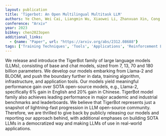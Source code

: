 ```yaml
---
layout: publication
title: 'Tigerbot: An Open Multilingual Multitask LLM'
authors: Ye Chen, Wei Cai, Liangmin Wu, Xiaowei Li, Zhanxuan Xin, Cong Fu
conference: "Arxiv"
year: 2023
bibkey: chen2023open
additional_links:
  - {name: "Paper", url: "https://arxiv.org/abs/2312.08688"}
tags: ['Training Techniques', 'Tools', 'Applications', 'Reinforcement Learning']
---
```

We release and introduce the TigerBot family of large language models (LLMs),
consisting of base and chat models, sized from 7, 13, 70 and 180 billion
parameters. We develop our models embarking from Llama-2 and BLOOM, and push
the boundary further in data, training algorithm, infrastructure, and
application tools. Our models yield meaningful performance gain over SOTA
open-source models, e.g., Llama-2, specifically 6% gain in English and 20% gain
in Chinese. TigerBot model family also achieves leading performance in major
academic and industrial benchmarks and leaderboards. We believe that TigerBot
represents just a snapshot of lightning-fast progression in LLM open-source
community. Therefore, we are thrilled to give back by publicly releasing our
models and reporting our approach behind, with additional emphases on building
SOTA LLMs in a democratized way and making LLMs of use in real-world
applications.
